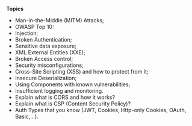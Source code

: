 **Topics**
* Man-in-the-Middle (MITM) Attacks;
* OWASP Top 10:
* Injection;
* Broken Authentication;
* Sensitive data exposure;
* XML External Entities (XXE);
* Broken Access control;
* Security misconfigurations;
* Cross-Site Scripting (XSS) and how to protect from it;
* Insecure Deserialization;
* Using Components with known vulnerabilities;
* Insufficient logging and monitoring.
* Explain what is CORS and how it works?
* Explain what is CSP (Content Security Policy)?
* Auth Types that you know (JWT, Cookies, Http-only Cookies, OAuth, Basic,…).